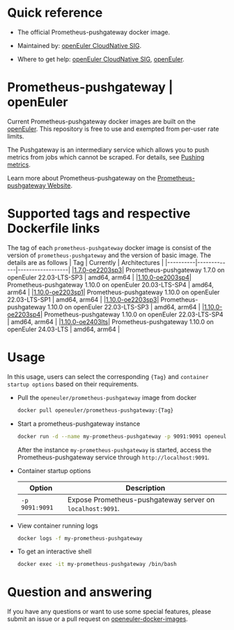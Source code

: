 # Quick reference

- The official Prometheus-pushgateway docker image.

- Maintained by: [openEuler CloudNative SIG](https://gitee.com/openeuler/cloudnative).

- Where to get help: [openEuler CloudNative SIG](https://gitee.com/openeuler/cloudnative), [openEuler](https://gitee.com/openeuler/community).

# Prometheus-pushgateway | openEuler
Current Prometheus-pushgateway docker images are built on the [openEuler](https://repo.openeuler.org/). This repository is free to use and exempted from per-user rate limits.

The Pushgateway is an intermediary service which allows you to push metrics from jobs which cannot be scraped. For details, see [Pushing metrics](https://prometheus.io/docs/instrumenting/pushing/).

Learn more about Prometheus-pushgateway on the [Prometheus-pushgateway Website](https://prometheus.io/docs/practices/pushing/).

# Supported tags and respective Dockerfile links
The tag of each `prometheus-pushgateway` docker image is consist of the version of `prometheus-pushgateway` and the version of basic image. The details are as follows
|    Tag   |  Currently  |   Architectures  |
|----------|-------------|------------------|
|[1.7.0-oe2203sp3](https://gitee.com/openeuler/openeuler-docker-images/blob/master/prometheus-pushgateway/1.7.0/22.03-lts-sp3/Dockerfile)| Prometheus-pushgateway 1.7.0 on openEuler 22.03-LTS-SP3 | amd64, arm64 |
|[1.10.0-oe2003sp4](https://gitee.com/openeuler/openeuler-docker-images/blob/master/prometheus-pushgateway/1.10.0/20.03-lts-sp4/Dockerfile)| Prometheus-pushgateway 1.10.0 on openEuler 20.03-LTS-SP4 | amd64, arm64 |
|[1.10.0-oe2203sp1](https://gitee.com/openeuler/openeuler-docker-images/blob/master/prometheus-pushgateway/1.10.0/22.03-lts-sp1/Dockerfile)| Prometheus-pushgateway 1.10.0 on openEuler 22.03-LTS-SP1 | amd64, arm64 |
|[1.10.0-oe2203sp3](https://gitee.com/openeuler/openeuler-docker-images/blob/master/prometheus-pushgateway/1.10.0/22.03-lts-sp3/Dockerfile)| Prometheus-pushgateway 1.10.0 on openEuler 22.03-LTS-SP3 | amd64, arm64 |
|[1.10.0-oe2203sp4](https://gitee.com/openeuler/openeuler-docker-images/blob/master/prometheus-pushgateway/1.10.0/22.03-lts-sp4/Dockerfile)| Prometheus-pushgateway 1.10.0 on openEuler 22.03-LTS-SP4 | amd64, arm64 |
|[1.10.0-oe2403lts](https://gitee.com/openeuler/openeuler-docker-images/blob/master/prometheus-pushgateway/1.10.0/24.03-lts/Dockerfile)| Prometheus-pushgateway 1.10.0 on openEuler 24.03-LTS | amd64, arm64 |

# Usage
In this usage, users can select the corresponding `{Tag}` and `container startup options` based on their requirements.

- Pull the `openeuler/prometheus-pushgateway` image from docker

	```bash
	docker pull openeuler/prometheus-pushgateway:{Tag}
	```
	
- Start a prometheus-pushgateway instance

	```bash
	docker run -d --name my-prometheus-pushgateway -p 9091:9091 openeuler/prometheus-pushgateway:{Tag}
	```
	After the instance `my-prometheus-pushgateway` is started, access the Prometheus-pushgateway service through `http://localhost:9091`.

- Container startup options

	| Option | Description |
	|--|--|
	| `-p 9091:9091` | Expose Prometheus-pushgateway server on `localhost:9091`. |

- View container running logs

	```bash
	docker logs -f my-prometheus-pushgateway
	```

- To get an interactive shell

	```bash
	docker exec -it my-prometheus-pushgateway /bin/bash
	```

# Question and answering
If you have any questions or want to use some special features, please submit an issue or a pull request on [openeuler-docker-images](https://gitee.com/openeuler/openeuler-docker-images).